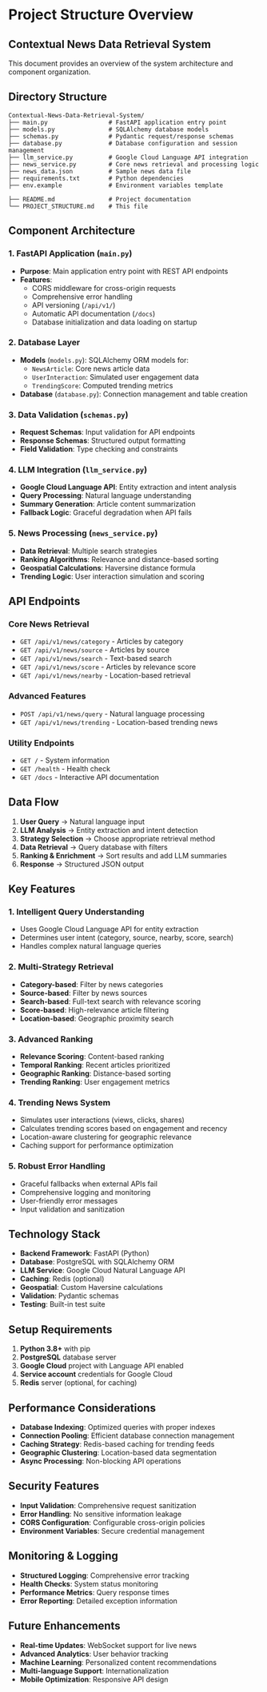 # Project Structure Overview

## Contextual News Data Retrieval System

This document provides an overview of the system architecture and component organization.

## Directory Structure

```
Contextual-News-Data-Retrieval-System/
├── main.py                 # FastAPI application entry point
├── models.py               # SQLAlchemy database models
├── schemas.py              # Pydantic request/response schemas
├── database.py             # Database configuration and session management
├── llm_service.py          # Google Cloud Language API integration
├── news_service.py         # Core news retrieval and processing logic
├── news_data.json          # Sample news data file
├── requirements.txt        # Python dependencies
├── env.example             # Environment variables template

├── README.md               # Project documentation
└── PROJECT_STRUCTURE.md    # This file
```

## Component Architecture

### 1. FastAPI Application (`main.py`)
- **Purpose**: Main application entry point with REST API endpoints
- **Features**:
  - CORS middleware for cross-origin requests
  - Comprehensive error handling
  - API versioning (`/api/v1/`)
  - Automatic API documentation (`/docs`)
  - Database initialization and data loading on startup

### 2. Database Layer
- **Models** (`models.py`): SQLAlchemy ORM models for:
  - `NewsArticle`: Core news article data
  - `UserInteraction`: Simulated user engagement data
  - `TrendingScore`: Computed trending metrics
- **Database** (`database.py`): Connection management and table creation

### 3. Data Validation (`schemas.py`)
- **Request Schemas**: Input validation for API endpoints
- **Response Schemas**: Structured output formatting
- **Field Validation**: Type checking and constraints

### 4. LLM Integration (`llm_service.py`)
- **Google Cloud Language API**: Entity extraction and intent analysis
- **Query Processing**: Natural language understanding
- **Summary Generation**: Article content summarization
- **Fallback Logic**: Graceful degradation when API fails

### 5. News Processing (`news_service.py`)
- **Data Retrieval**: Multiple search strategies
- **Ranking Algorithms**: Relevance and distance-based sorting
- **Geospatial Calculations**: Haversine distance formula
- **Trending Logic**: User interaction simulation and scoring

## API Endpoints

### Core News Retrieval
- `GET /api/v1/news/category` - Articles by category
- `GET /api/v1/news/source` - Articles by source
- `GET /api/v1/news/search` - Text-based search
- `GET /api/v1/news/score` - Articles by relevance score
- `GET /api/v1/news/nearby` - Location-based retrieval

### Advanced Features
- `POST /api/v1/news/query` - Natural language processing
- `GET /api/v1/news/trending` - Location-based trending news

### Utility Endpoints
- `GET /` - System information
- `GET /health` - Health check
- `GET /docs` - Interactive API documentation

## Data Flow

1. **User Query** → Natural language input
2. **LLM Analysis** → Entity extraction and intent detection
3. **Strategy Selection** → Choose appropriate retrieval method
4. **Data Retrieval** → Query database with filters
5. **Ranking & Enrichment** → Sort results and add LLM summaries
6. **Response** → Structured JSON output

## Key Features

### 1. Intelligent Query Understanding
- Uses Google Cloud Language API for entity extraction
- Determines user intent (category, source, nearby, score, search)
- Handles complex natural language queries

### 2. Multi-Strategy Retrieval
- **Category-based**: Filter by news categories
- **Source-based**: Filter by news sources
- **Search-based**: Full-text search with relevance scoring
- **Score-based**: High-relevance article filtering
- **Location-based**: Geographic proximity search

### 3. Advanced Ranking
- **Relevance Scoring**: Content-based ranking
- **Temporal Ranking**: Recent articles prioritized
- **Geographic Ranking**: Distance-based sorting
- **Trending Ranking**: User engagement metrics

### 4. Trending News System
- Simulates user interactions (views, clicks, shares)
- Calculates trending scores based on engagement and recency
- Location-aware clustering for geographic relevance
- Caching support for performance optimization

### 5. Robust Error Handling
- Graceful fallbacks when external APIs fail
- Comprehensive logging and monitoring
- User-friendly error messages
- Input validation and sanitization

## Technology Stack

- **Backend Framework**: FastAPI (Python)
- **Database**: PostgreSQL with SQLAlchemy ORM
- **LLM Service**: Google Cloud Natural Language API
- **Caching**: Redis (optional)
- **Geospatial**: Custom Haversine calculations
- **Validation**: Pydantic schemas
- **Testing**: Built-in test suite

## Setup Requirements

1. **Python 3.8+** with pip
2. **PostgreSQL** database server
3. **Google Cloud** project with Language API enabled
4. **Service account** credentials for Google Cloud
5. **Redis** server (optional, for caching)

## Performance Considerations

- **Database Indexing**: Optimized queries with proper indexes
- **Connection Pooling**: Efficient database connection management
- **Caching Strategy**: Redis-based caching for trending feeds
- **Geographic Clustering**: Location-based data segmentation
- **Async Processing**: Non-blocking API operations

## Security Features

- **Input Validation**: Comprehensive request sanitization
- **Error Handling**: No sensitive information leakage
- **CORS Configuration**: Configurable cross-origin policies
- **Environment Variables**: Secure credential management

## Monitoring & Logging

- **Structured Logging**: Comprehensive error tracking
- **Health Checks**: System status monitoring
- **Performance Metrics**: Query response times
- **Error Reporting**: Detailed exception information

## Future Enhancements

- **Real-time Updates**: WebSocket support for live news
- **Advanced Analytics**: User behavior tracking
- **Machine Learning**: Personalized content recommendations
- **Multi-language Support**: Internationalization
- **Mobile Optimization**: Responsive API design
